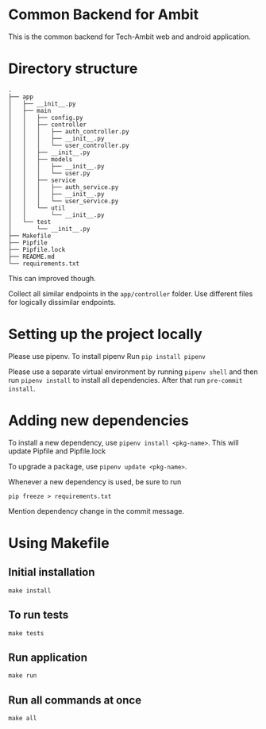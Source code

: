 # Common Backend for Ambit

This is the common backend for Tech-Ambit web and android application.

# Directory structure

```
.
├── app
│   ├── __init__.py
│   ├── main
│   │   ├── config.py
│   │   ├── controller
│   │   │   ├── auth_controller.py
│   │   │   ├── __init__.py
│   │   │   └── user_controller.py
│   │   ├── __init__.py
│   │   ├── models
│   │   │   ├── __init__.py
│   │   │   └── user.py
│   │   ├── service
│   │   │   ├── auth_service.py
│   │   │   ├── __init__.py
│   │   │   └── user_service.py
│   │   └── util
│   │       └── __init__.py
│   └── test
│       └── __init__.py
├── Makefile
├── Pipfile
├── Pipfile.lock
├── README.md
└── requirements.txt

```

This can improved though.

Collect all similar endpoints in the `app/controller` folder. Use different files for logically dissimilar endpoints.

# Setting up the project locally

Please use pipenv. To install pipenv
Run `pip install pipenv`

Please use a separate virtual environment by running `pipenv shell` and then run `pipenv install` to install all dependencies. After that run `pre-commit install`.

# Adding new dependencies

To install a new dependency, use `pipenv install <pkg-name>`.
This will update Pipfile and Pipfile.lock

To upgrade a package, use `pipenv update <pkg-name>`.

Whenever a new dependency is used, be sure to run

```
pip freeze > requirements.txt
```

Mention dependency change in the commit message.

# Using Makefile

## Initial installation

```
make install
```

## To run tests

```
make tests
```

## Run application

```
make run
```

## Run all commands at once

```
make all
```
